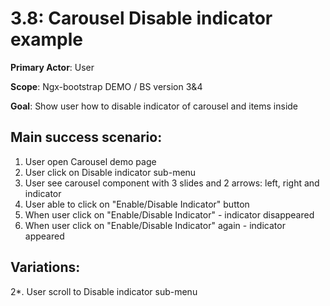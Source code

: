 3.8: Carousel Disable indicator example
=======================================
**Primary Actor**: User

**Scope**: Ngx-bootstrap DEMO / BS version 3&4

**Goal**: Show user how to disable indicator of carousel and items inside

Main success scenario:
----------------------
1. User open Carousel demo page
2. User click on Disable indicator sub-menu
3. User see carousel component with 3 slides and 2 arrows: left, right and indicator
4. User able to click on "Enable/Disable Indicator" button
5. When user click on "Enable/Disable Indicator" - indicator disappeared
6. When user click on "Enable/Disable Indicator" again - indicator appeared

Variations:
-----------
2*. User scroll to Disable indicator sub-menu
